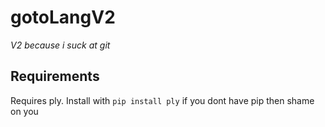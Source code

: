 # gotoLangV2
_V2 because i suck at git_
## Requirements
Requires ply. Install with
`pip install ply` if you dont have pip then shame on you
